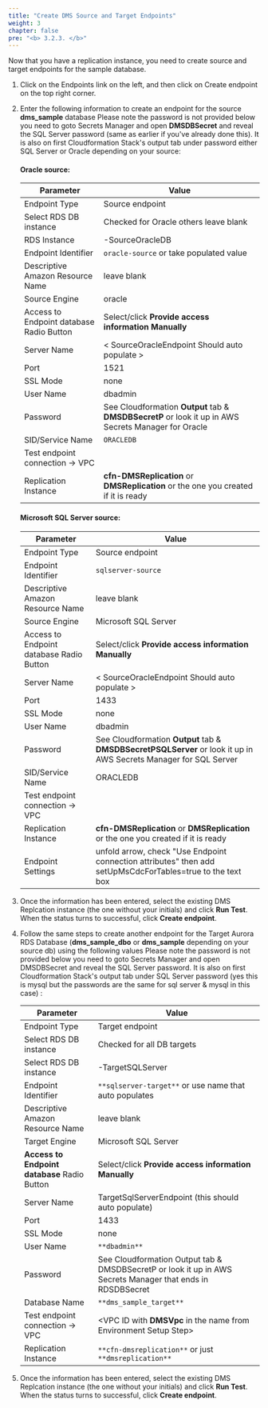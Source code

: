 ```yaml
---
title: "Create DMS Source and Target Endpoints"
weight: 3
chapter: false
pre: "<b> 3.2.3. </b>"
---
```


Now that you have a replication instance, you need to create source and target endpoints for the sample database.

1. Click on the Endpoints link on the left, and then click on Create endpoint on the top right corner.

1. Enter the following information to create an endpoint for the source **dms_sample** database Please note the password is not provided below you need to goto Secrets Manager and open **DMSDBSecret** and reveal the SQL Server password (same as earlier if you've already done this). It is also on first Cloudformation Stack's output tab under password either SQL Server or Oracle depending on your source:

    #### Oracle source:

    |  Parameter	 |  Value  |
    |----------------|-----------------------|
    |  Endpoint Type	 |  Source endpoint  |
    |  Select RDS DB instance	 |  Checked for Oracle others leave blank  |
    |  RDS Instance	 |  <StackName>-SourceOracleDB  |
    |  Endpoint Identifier	 |  `oracle-source` or take populated value  |
    |  Descriptive Amazon Resource Name	 |  leave blank  |
    |  Source Engine	 |  oracle  |
    |  Access to Endpoint database Radio Button	 |  Select/click **Provide access information Manually**  |
    |  Server Name	 |  < SourceOracleEndpoint Should auto populate >  |
    |  Port	 |  1521  |
    |  SSL Mode	 |  none  |
    |  User Name	 |  dbadmin  |
    |  Password	 |  See Cloudformation **Output** tab & **DMSDBSecretP** or look it up in AWS Secrets Manager for Oracle  |
    |  SID/Service Name	 |  `ORACLEDB`  |
    |  Test endpoint connection -> VPC	 |  <VPC ID with DMSVpc in the name from Environment Setup Step>  |
    |  Replication Instance	 |  **cfn-DMSReplication** or **DMSReplication** or the one you created if it is ready  |

    #### Microsoft SQL Server source:

    |  Parameter	 |  Value  |
    |----------------|-----------------------|
    |  Endpoint Type	 |  Source endpoint  |
    |  Endpoint Identifier	 |  `sqlserver-source`  |
    |  Descriptive Amazon Resource Name	 |  leave blank  |
    |  Source Engine	 |  Microsoft SQL Server  |
    |  Access to Endpoint database Radio Button	 |  Select/click **Provide access information Manually**  |
    |  Server Name	 |  < SourceOracleEndpoint Should auto populate >  |
    |  Port	 |  1433  |
    |  SSL Mode	 |  none  |
    |  User Name	 |  dbadmin  |
    |  Password	 |  See Cloudformation **Output** tab & **DMSDBSecretPSQLServer** or look it up in AWS Secrets Manager for SQL Server  |
    |  SID/Service Name	 |  ORACLEDB  |
    |  Test endpoint connection -> VPC	 |  <VPC ID with DMSVpc in the name from Environment Setup Step>  |
    |  Replication Instance	 |  **cfn-DMSReplication** or **DMSReplication** or the one you created if it is ready  |
    |  Endpoint Settings  |  	unfold arrow, check "Use Endpoint connection attributes" then add setUpMsCdcForTables=true to the text box  |

1. Once the information has been entered, select the existing DMS Replcation instance (the one without your initials) and click **Run Test**. When the status turns to successful, click **Create endpoint**.

1. Follow the same steps to create another endpoint for the Target Aurora RDS Database (**dms_sample_dbo** or **dms_sample** depending on your source db) using the following values Please note the password is not provided below you need to goto Secrets Manager and open DMSDBSecret and reveal the SQL Server password. It is also on first Cloudformation Stack's output tab under SQL Server password (yes this is mysql but the passwords are the same for sql server & mysql in this case) :

    |  Parameter	 |  Value  |
    |----------------|-----------------|
    |  Endpoint Type	 |  Target endpoint  |
    |  Select RDS DB instance	 |  Checked for all DB targets  |
    |  Select RDS DB instance	 |  <StackName>-TargetSQLServer  |
    |  Endpoint Identifier	 |  `**sqlserver-target**` or use name that auto populates  |
    |  Descriptive Amazon Resource Name	 |  leave blank  |
    |  Target Engine	 |  Microsoft SQL Server  |
    |  **Access to Endpoint database** Radio Button	 |  Select/click **Provide access information Manually**  |
    |  Server Name	 |  TargetSqlServerEndpoint (this should auto populate)  |
    |  Port	 |  1433  |
    |  SSL Mode	 |  none  |
    |  User Name	 |  `**dbadmin**`  |
    |  Password	 |  See Cloudformation Output tab & DMSDBSecretP or look it up in AWS Secrets Manager that ends in RDSDBSecret  |
    |  Database Name	 |  `**dms_sample_target**`  |
    |  Test endpoint connection -> VPC	 |  <VPC ID with **DMSVpc** in the name from Environment Setup Step>  |
    |  Replication Instance	 |  `**cfn-dmsreplication**` or just `**dmsreplication**`  |

1. Once the information has been entered, select the existing DMS Replcation instance (the one without your initials) and click **Run Test**. When the status turns to successful, click **Create endpoint**.